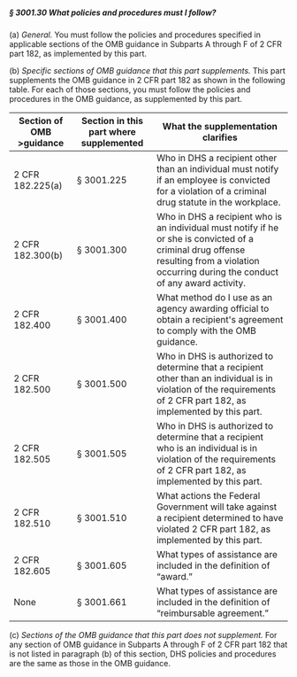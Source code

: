 ##### § 3001.30 What policies and procedures must I follow? #####

(a) *General.* You must follow the policies and procedures specified in applicable sections of the OMB guidance in Subparts A through F of 2 CFR part 182, as implemented by this part.

(b) *Specific sections of OMB guidance that this part supplements.* This part supplements the OMB guidance in 2 CFR part 182 as shown in the following table. For each of those sections, you must follow the policies and procedures in the OMB guidance, as supplemented by this part.

|Section of OMB \>guidance|Section in this part where supplemented|                                                                            What the supplementation clarifies                                                                             |
|-------------------------|---------------------------------------|-------------------------------------------------------------------------------------------------------------------------------------------------------------------------------------------|
|    2 CFR 182.225(a)     |              § 3001.225               |                   Who in DHS a recipient other than an individual must notify if an employee is convicted for a violation of a criminal drug statute in the workplace.                    |
|    2 CFR 182.300(b)     |              § 3001.300               |Who in DHS a recipient who is an individual must notify if he or she is convicted of a criminal drug offense resulting from a violation occurring during the conduct of any award activity.|
|      2 CFR 182.400      |              § 3001.400               |                                  What method do I use as an agency awarding official to obtain a recipient's agreement to comply with the OMB guidance.                                   |
|      2 CFR 182.500      |              § 3001.500               |            Who in DHS is authorized to determine that a recipient other than an individual is in violation of the requirements of 2 CFR part 182, as implemented by this part.            |
|      2 CFR 182.505      |              § 3001.505               |              Who in DHS is authorized to determine that a recipient who is an individual is in violation of the requirements of 2 CFR part 182, as implemented by this part.              |
|      2 CFR 182.510      |              § 3001.510               |                        What actions the Federal Government will take against a recipient determined to have violated 2 CFR part 182, as implemented by this part.                         |
|      2 CFR 182.605      |              § 3001.605               |                                                            What types of assistance are included in the definition of “award.”                                                            |
|          None           |              § 3001.661               |                                                   What types of assistance are included in the definition of “reimbursable agreement.”                                                    |

(c) *Sections of the OMB guidance that this part does not supplement.* For any section of OMB guidance in Subparts A through F of 2 CFR part 182 that is not listed in paragraph (b) of this section, DHS policies and procedures are the same as those in the OMB guidance.